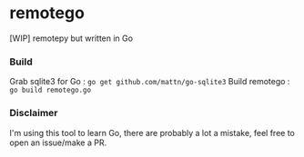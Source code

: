 # remotego
[WIP] remotepy but written in Go

### Build

Grab sqlite3 for Go : `go get github.com/mattn/go-sqlite3`
Build remotego : `go build remotego.go`

### Disclaimer
I'm using this tool to learn Go, there are probably a lot a mistake, feel free to open an issue/make a PR.

